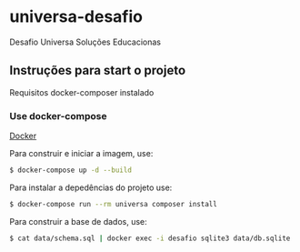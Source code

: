 # universa-desafio
Desafio Universa Soluções Educacionas

## Instruções para start o projeto
Requisitos docker-composer instalado

### Use docker-compose
[Docker](https://www.docker.com/) 

Para construir e iniciar a imagem, use:
```bash
$ docker-compose up -d --build
```

Para instalar a depedências do projeto use:
```bash
$ docker-compose run --rm universa composer install
```

Para construir a base de dados, use:
```bash
$ cat data/schema.sql | docker exec -i desafio sqlite3 data/db.sqlite
```